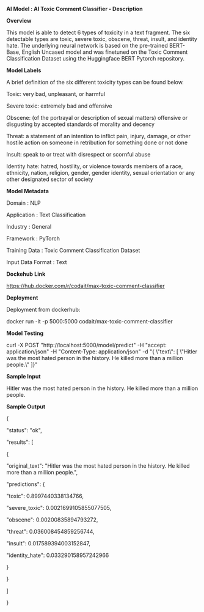 
**AI Model : AI Toxic Comment Classifier - Description**

**Overview**

This model is able to detect 6 types of toxicity in a text fragment. The six detectable types are toxic, severe toxic, obscene, threat, insult, and identity hate. The underlying neural network is based on the pre-trained BERT-Base, English Uncased model and was finetuned on the Toxic Comment Classification Dataset using the Huggingface BERT Pytorch repository.

**Model Labels**

A brief definition of the six different toxicity types can be found below.

Toxic: very bad, unpleasant, or harmful

Severe toxic: extremely bad and offensive

Obscene: (of the portrayal or description of sexual matters) offensive or disgusting by accepted standards of morality and decency

Threat: a statement of an intention to inflict pain, injury, damage, or other hostile action on someone in retribution for something done or not done

Insult: speak to or treat with disrespect or scornful abuse

Identity hate: hatred, hostility, or violence towards members of a race, ethnicity, nation, religion, gender, gender identity, sexual orientation or any other designated sector of society

**Model Metadata**

Domain : NLP

Application : Text Classification

Industry : General

Framework : PyTorch

Training Data : Toxic Comment Classification Dataset

Input Data Format : Text

**Dockehub** **Link**

https://hub.docker.com/r/codait/max-toxic-comment-classifier

**Deployment**

Deployment from dockerhub:

docker run -it -p 5000:5000 codait/max-toxic-comment-classifier

**Model Testing**

curl -X POST "http://localhost:5000/model/predict" -H "accept: application/json" -H "Content-Type: application/json" -d "{ \\"text\\": \[ \\"Hitler was the most hated person in the history. He killed more than a million people.\\" \]}"

**Sample Input**

Hitler was the most hated person in the history. He killed more than a million people.

**Sample Output**

{

 "status": "ok",

 "results": \[

 {

 "original\_text": "Hitler was the most hated person in the history. He killed more than a million people.",

 "predictions": {

 "toxic": 0.8997440338134766,

 "severe\_toxic": 0.0021699105855077505,

 "obscene": 0.00200835894793272,

 "threat": 0.036008454859256744,

 "insult": 0.017589394003152847,

 "identity\_hate": 0.033290158957242966

 }

 }

 \]

}